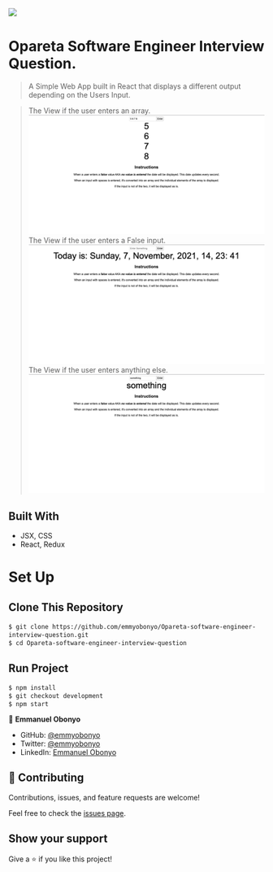![](https://img.shields.io/badge/Microverse-blueviolet)

# Opareta Software Engineer Interview Question.

> A Simple Web App built in React that displays a different output depending on the Users Input.

> The View if the user enters an array.
![False Input](./public/array-input.png)
> The View if the user enters a False input.
![False Input](./public/false-input.png)
> The View if the user enters anything else.
![False Input](./public/something.png)

## Built With

- JSX, CSS
- React, Redux

# Set Up
## Clone This Repository
```
$ git clone https://github.com/emmyobonyo/Opareta-software-engineer-interview-question.git
$ cd Opareta-software-engineer-interview-question
```

## Run Project
```
$ npm install
$ git checkout development
$ npm start
```

👤 **Emmanuel Obonyo**

- GitHub: [@emmyobonyo](https://github.com/emmyobonyo)
- Twitter: [@emmyobonyo](https://twitter.com/emmyobonyo)
- LinkedIn: [Emmanuel Obonyo](https://www.linkedin.com/in/emmanuel-obonyo-3728a2200/)
## 🤝 Contributing

Contributions, issues, and feature requests are welcome!

Feel free to check the [issues page](https://github.com/emmyobonyo/Opareta-software-engineer-interview-question/issues).


## Show your support

Give a ⭐️ if you like this project!

